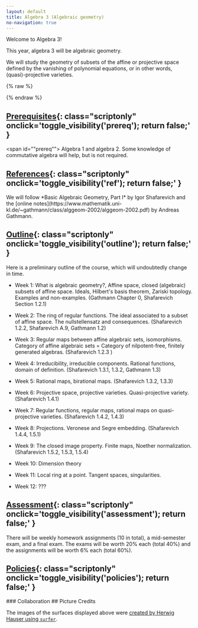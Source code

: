 ```yaml
---
layout: default
title: Algebra 3 (Algebraic geometry)
no-navigation: true
---
```


<script type="text/javascript">
<!--
function toggle_visibility(id) {
	var e = document.getElementById(id);
	if(e.style.display == 'block')
		e.style.display = 'none';
	else
		e.style.display = 'block';
	}
//-->
</script>

<noscript>
<style type="text/css">
<!-- 

.summary{
	display: block;
}
	
.scriptonly{
  display: none;
}
-->
</style>
</noscript>


<style>
	#surface {
		height: 200px;
		margin-right:3em;
		border-radius:10px;
		}
</style>

<div class="intro">
<div>
Welcome to Algebra 3!

This year, algebra 3 will be algebraic geometry.

We will study the geometry of subsets of the affine or projective space defined by the vanishing of polynomial equations, or in other words, (quasi)-projective varieties.
</div>

{% raw %}
<script type="text/javascript">
		var images = ['calypsortp.jpg', 'helixrtp.jpg', 'seepferdchenrtp.jpg', 'calyx-korrektur2000.jpg', 'herzrtp.jpg', 'solitudertp.jpg', 'daisyrtp.jpg', 'himmelhoellertp.jpg', 'tanzrtp.jpg', 'diabolortp.jpg', 'kolibrirtp.jpg', 'taube-korrektur2000.jpg', 'dingdongrtp.jpg', 'kreiselrtp.jpg', 'tuellertp.jpg', 'distelmetallicrtp.jpg', 'limaortp.jpg', 'visavisrtp.jpg', 'dullortp.jpg', 'miaurtp.jpg', 'zeckrtp.jpg', 'eistuetertp.jpg', 'nepalirtp.jpg', 'zitrus_rtp_0.jpg']
	document.write('<img id="surface" src="images/' + images[Math.floor(Math.random() * images.length)] + '" alt="An algebraic surface">')
	</script>
{% endraw %}
</div>

## [Prerequisites](#){: class="scriptonly" onclick='toggle_visibility('prereq'); return false;' }
<span id=""prereq"">
	Algebra 1 and algebra 2.
	Some knowledge of commutative algebra will help, but is not required.
</span>

## [References](#){: class="scriptonly" onclick='toggle_visibility('ref'); return false;' }
<span id="ref">
	We will follow *Basic Algebraic Geometry, Part I* by Igor Shafarevich and the [online notes](https://www.mathematik.uni-kl.de/~gathmann/class/alggeom-2002/alggeom-2002.pdf) by Andreas Gathmann. 
</span>

## [Outline](#){: class="scriptonly" onclick='toggle_visibility('outline'); return false;' }

<span id="outline">
Here is a preliminary outline of the course, which will undoubtedly change in time.

* Week 1: What is algebraic geometry?, 
  Affine space, closed (algebraic) subsets of affine space. 
  Ideals, Hilbert's basis theorem, Zariski topology.
  Examples and non-examples.
  (Gathmann Chapter 0, Shafarevich Section 1.2.1)
      
* Week 2:
  The ring of regular functions.
  The ideal associated to a subset of affine space.
  The nullstellensatz and consequences.
  (Shafarevich 1.2.2, Shafarevich A.9, Gathmann 1.2)

* Week 3:
  Regular maps between affine algebraic sets, isomorphisms.
  Category of affine algebraic sets = Category of nilpotent-free, finitely generated algebras.
  (Shafarevich 1.2.3 )

* Week 4:
   Irreducibility, irreducible components.
   Rational functions, domain of definition.
   (Shafarevich 1.3.1, 1.3.2, Gathmann 1.3)

* Week 5:
   Rational maps, birational maps.
   (Shafarevich 1.3.2, 1.3.3)

* Week 6:
   Projective space, projective varieties.
   Quasi-projective variety.
   (Shafarevich 1.4.1)

* Week 7:
   Regular functions, regular maps, rational maps on quasi-projective varieties.
   (Shafarevich 1.4.2, 1.4.3)

* Week 8:
   Projections.
   Veronese and Segre embedding.
   (Shafarevich 1.4.4, 1.5.1)

* Week 9:
   The closed image property.
   Finite maps, Noether normalization.
   (Shafarevich 1.5.2, 1.5.3, 1.5.4)

* Week 10:
   Dimension theory

* Week 11:
   Local ring at a point.
   Tangent spaces, singularities.

* Week 12:
   ???
</span>

## [Assessment](#){: class="scriptonly" onclick='toggle_visibility('assessment'); return false;' }
<span id="assessment">
	There will be weekly homework assignments (10 in total), a mid-semester exam, and a final exam.
	The exams will be worth 20% each (total 40%) and the assignments will be worth 6% each (total 60%).
</span>

## [Policies](#){: class="scriptonly" onclick='toggle_visibility('policies'); return false;' }
<span id="policies">
### Collaboration
	
	
</span>
## Picture Credits

The images of the surfaces displayed above were [created by Herwig Hauser using `surfer`](https://imaginary.org/gallery/herwig-hauser-classic).
